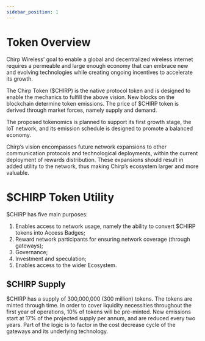 ```yaml
---
sidebar_position: 1
---
```


# Token Overview

Chirp Wireless’ goal to enable a global and decentralized wireless internet requires a permeable and large enough economy that can embrace new and evolving technologies while creating ongoing incentives to accelerate its growth.

The Chirp Token ($CHIRP) is the native protocol token and is designed to enable the mechanics to fulfill the above vision. New blocks on the blockchain determine token emissions. The price of $CHIRP token is derived through market forces, namely supply and demand.

The proposed tokenomics is planned to support its first growth stage, the IoT network, and its emission schedule is designed to promote a balanced economy.

Chirp’s vision encompasses future network expansions to other communication protocols and technological deployments, within the current deployment of rewards distribution. These expansions should result in added utility to the network, thus making Chirp’s ecosystem larger and more valuable.

# $CHIRP Token Utility
$CHIRP has five main purposes:


1. Enables access to network usage, namely the ability to convert $CHIRP tokens into Access Badges;
2. Reward network participants for ensuring network coverage (through gateways);
3. Governance;
4. Investment and speculation;
5. Enables access to the wider Ecosystem.

## $CHIRP Supply
$CHIRP has a supply of 300,000,000 (300 million) tokens. The tokens are minted through time. In order to cover liquidity necessities throughout the first year of operations, 10% of tokens will be pre-minted. New emissions start at 17% of the projected supply per annum, and are reduced every two years.  Part of the logic is to factor in the cost decrease cycle of the gateways and its underlying technology.

